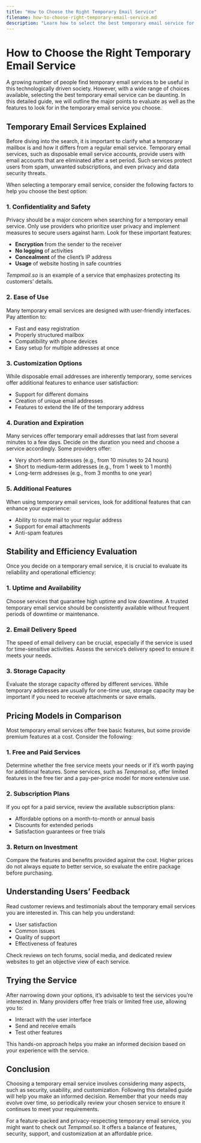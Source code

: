 ```yaml
---
title: "How to Choose the Right Temporary Email Service"
filename: how-to-choose-right-temporary-email-service.md
description: "Learn how to select the best temporary email service for your needs. Discover key factors to consider and essential features to look for in disposable email providers."
---
```


# How to Choose the Right Temporary Email Service

A growing number of people find temporary email services to be useful in this technologically driven society. However, with a wide range of choices available, selecting the best temporary email service can be daunting. In this detailed guide, we will outline the major points to evaluate as well as the features to look for in the temporary email service you choose.

## Temporary Email Services Explained

Before diving into the search, it is important to clarify what a temporary mailbox is and how it differs from a regular email service. Temporary email services, such as disposable email service accounts, provide users with email accounts that are eliminated after a set period. Such services protect users from spam, unwanted subscriptions, and even privacy and data security threats.

When selecting a temporary email service, consider the following factors to help you choose the best option:

### 1. Confidentiality and Safety

Privacy should be a major concern when searching for a temporary email service. Only use providers who prioritize user privacy and implement measures to secure users against harm. Look for these important features:

- **Encryption** from the sender to the receiver
- **No logging** of activities
- **Concealment** of the client’s IP address
- **Usage** of website hosting in safe countries

*Tempmail.so* is an example of a service that emphasizes protecting its customers’ details.

### 2. Ease of Use

Many temporary email services are designed with user-friendly interfaces. Pay attention to:

- Fast and easy registration
- Properly structured mailbox
- Compatibility with phone devices
- Easy setup for multiple addresses at once

### 3. Customization Options

While disposable email addresses are inherently temporary, some services offer additional features to enhance user satisfaction:

- Support for different domains
- Creation of unique email addresses
- Features to extend the life of the temporary address

### 4. Duration and Expiration

Many services offer temporary email addresses that last from several minutes to a few days. Decide on the duration you need and choose a service accordingly. Some providers offer:

- Very short-term addresses (e.g., from 10 minutes to 24 hours)
- Short to medium-term addresses (e.g., from 1 week to 1 month)
- Long-term addresses (e.g., from 3 months to one year)

### 5. Additional Features

When using temporary email services, look for additional features that can enhance your experience:

- Ability to route mail to your regular address
- Support for email attachments
- Anti-spam features

## Stability and Efficiency Evaluation

Once you decide on a temporary email service, it is crucial to evaluate its reliability and operational efficiency:

### 1. Uptime and Availability

Choose services that guarantee high uptime and low downtime. A trusted temporary email service should be consistently available without frequent periods of downtime or maintenance.

### 2. Email Delivery Speed

The speed of email delivery can be crucial, especially if the service is used for time-sensitive activities. Assess the service’s delivery speed to ensure it meets your needs.

### 3. Storage Capacity

Evaluate the storage capacity offered by different services. While temporary addresses are usually for one-time use, storage capacity may be important if you need to receive attachments or save emails.

## Pricing Models in Comparison

Most temporary email services offer free basic features, but some provide premium features at a cost. Consider the following:

### 1. Free and Paid Services

Determine whether the free service meets your needs or if it’s worth paying for additional features. Some services, such as *Tempmail.so*, offer limited features in the free tier and a pay-per-price model for more extensive use.

### 2. Subscription Plans

If you opt for a paid service, review the available subscription plans:

- Affordable options on a month-to-month or annual basis
- Discounts for extended periods
- Satisfaction guarantees or free trials

### 3. Return on Investment

Compare the features and benefits provided against the cost. Higher prices do not always equate to better service, so evaluate the entire package before purchasing.

## Understanding Users’ Feedback

Read customer reviews and testimonials about the temporary email services you are interested in. This can help you understand:

- User satisfaction
- Common issues
- Quality of support
- Effectiveness of features

Check reviews on tech forums, social media, and dedicated review websites to get an objective view of each service.

## Trying the Service

After narrowing down your options, it’s advisable to test the services you’re interested in. Many providers offer free trials or limited free use, allowing you to:

- Interact with the user interface
- Send and receive emails
- Test other features

This hands-on approach helps you make an informed decision based on your experience with the service.

## Conclusion

Choosing a temporary email service involves considering many aspects, such as security, usability, and customization. Following this detailed guide will help you make an informed decision. Remember that your needs may evolve over time, so periodically review your chosen service to ensure it continues to meet your requirements. 

For a feature-packed and privacy-respecting temporary email service, you might want to check out *Tempmail.so*. It offers a balance of features, security, support, and customization at an affordable price.
